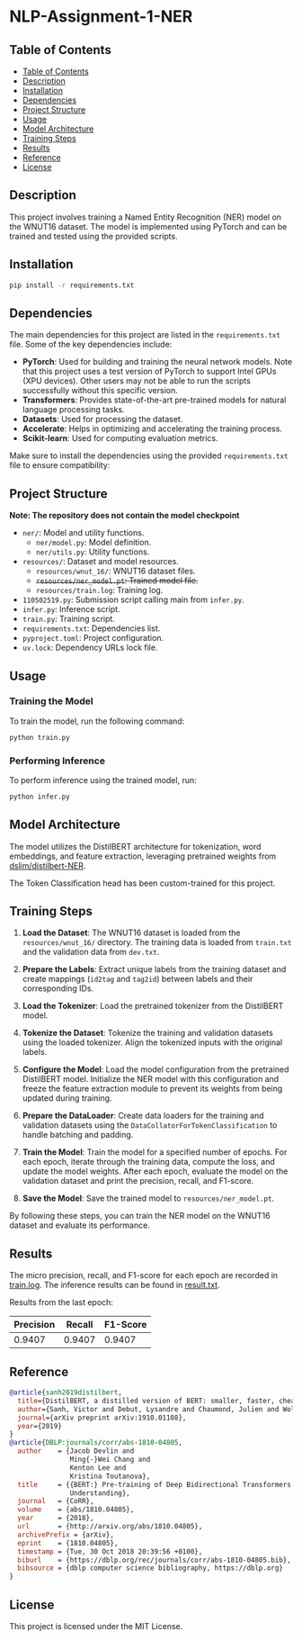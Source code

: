 # NLP-Assignment-1-NER

## Table of Contents

- [Table of Contents](#table-of-contents)
- [Description](#description)
- [Installation](#installation)
- [Dependencies](#dependencies)
- [Project Structure](#project-structure)
- [Usage](#usage)
- [Model Architecture](#model-architecture)
- [Training Steps](#training-steps)
- [Results](#results)
- [Reference](#reference)
- [License](#license)

## Description

This project involves training a Named Entity Recognition (NER) model on the WNUT16 dataset. The model is implemented using PyTorch and can be trained and tested using the provided scripts.

## Installation

```sh
pip install -r requirements.txt
```

## Dependencies

The main dependencies for this project are listed in the `requirements.txt` file. Some of the key dependencies include:

- **PyTorch**: Used for building and training the neural network models. Note that this project uses a test version of PyTorch to support Intel GPUs (XPU devices). Other users may not be able to run the scripts successfully without this specific version.
- **Transformers**: Provides state-of-the-art pre-trained models for natural language processing tasks.
- **Datasets**: Used for processing the dataset.
- **Accelerate**: Helps in optimizing and accelerating the training process.
- **Scikit-learn**: Used for computing evaluation metrics.

Make sure to install the dependencies using the provided `requirements.txt` file to ensure compatibility:


## Project Structure

**Note: The repository does not contain the model checkpoint**

- `ner/`: Model and utility functions.
  - `ner/model.py`: Model definition.
  - `ner/utils.py`: Utility functions.
- `resources/`: Dataset and model resources.
  - `resources/wnut_16/`: WNUT16 dataset files.
  - ~~`resources/ner_model.pt`: Trained model file.~~
  - `resources/train.log`: Training log.
- `110502519.py`: Submission script calling main from `infer.py`.
- `infer.py`: Inference script.
- `train.py`: Training script.
- `requirements.txt`: Dependencies list.
- `pyproject.toml`: Project configuration.
- `uv.lock`: Dependency URLs lock file.

## Usage

### Training the Model

To train the model, run the following command:

```sh
python train.py
```

### Performing Inference

To perform inference using the trained model, run:

```sh
python infer.py
```

## Model Architecture

The model utilizes the DistilBERT architecture for tokenization, word embeddings, and feature extraction, leveraging pretrained weights from [dslim/distilbert-NER](https://huggingface.co/dslim/distilbert-NER).

The Token Classification head has been custom-trained for this project.

## Training Steps

1. **Load the Dataset**: The WNUT16 dataset is loaded from the `resources/wnut_16/` directory. The training data is loaded from `train.txt` and the validation data from `dev.txt`.

2. **Prepare the Labels**: Extract unique labels from the training dataset and create mappings (`id2tag` and `tag2id`) between labels and their corresponding IDs.

3. **Load the Tokenizer**: Load the pretrained tokenizer from the DistilBERT model.

4. **Tokenize the Dataset**: Tokenize the training and validation datasets using the loaded tokenizer. Align the tokenized inputs with the original labels.

5. **Configure the Model**: Load the model configuration from the pretrained DistilBERT model. Initialize the NER model with this configuration and freeze the feature extraction module to prevent its weights from being updated during training.

6. **Prepare the DataLoader**: Create data loaders for the training and validation datasets using the `DataCollatorForTokenClassification` to handle batching and padding.

7. **Train the Model**: Train the model for a specified number of epochs. For each epoch, iterate through the training data, compute the loss, and update the model weights. After each epoch, evaluate the model on the validation dataset and print the precision, recall, and F1-score.

8. **Save the Model**: Save the trained model to `resources/ner_model.pt`.

By following these steps, you can train the NER model on the WNUT16 dataset and evaluate its performance.

## Results

The micro precision, recall, and F1-score for each epoch are recorded in [train.log](resources/train.log). The inference results can be found in [result.txt](result.txt).

Results from the last epoch:

| Precision | Recall | F1-Score |
| --------- | ------ | -------- |
| 0.9407    | 0.9407 | 0.9407   |

## Reference

```bibtex
@article{sanh2019distilbert,
  title={DistilBERT, a distilled version of BERT: smaller, faster, cheaper and lighter},
  author={Sanh, Victor and Debut, Lysandre and Chaumond, Julien and Wolf, Thomas},
  journal={arXiv preprint arXiv:1910.01108},
  year={2019}
}
@article{DBLP:journals/corr/abs-1810-04805,
  author    = {Jacob Devlin and
               Ming{-}Wei Chang and
               Kenton Lee and
               Kristina Toutanova},
  title     = {{BERT:} Pre-training of Deep Bidirectional Transformers for Language
               Understanding},
  journal   = {CoRR},
  volume    = {abs/1810.04805},
  year      = {2018},
  url       = {http://arxiv.org/abs/1810.04805},
  archivePrefix = {arXiv},
  eprint    = {1810.04805},
  timestamp = {Tue, 30 Oct 2018 20:39:56 +0100},
  biburl    = {https://dblp.org/rec/journals/corr/abs-1810-04805.bib},
  bibsource = {dblp computer science bibliography, https://dblp.org}
}
```

## License

This project is licensed under the MIT License.
